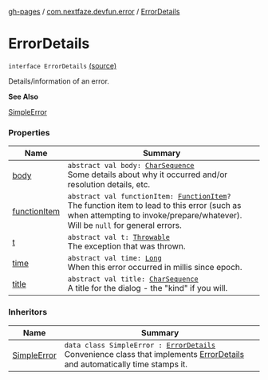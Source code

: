 [gh-pages](../../index.md) / [com.nextfaze.devfun.error](../index.md) / [ErrorDetails](./index.md)

# ErrorDetails

`interface ErrorDetails` [(source)](https://github.com/NextFaze/dev-fun/tree/master/devfun/src/main/java/com/nextfaze/devfun/error/Handler.kt#L33)

Details/information of an error.

**See Also**

[SimpleError](../-simple-error/index.md)

### Properties

| Name | Summary |
|---|---|
| [body](body.md) | `abstract val body: `[`CharSequence`](https://kotlinlang.org/api/latest/jvm/stdlib/kotlin/-char-sequence/index.html)<br>Some details about why it occurred and/or resolution details, etc. |
| [functionItem](function-item.md) | `abstract val functionItem: `[`FunctionItem`](../../com.nextfaze.devfun.function/-function-item/index.md)`?`<br>The function item to lead to this error (such as when attempting to invoke/prepare/whatever). Will be `null` for general errors. |
| [t](t.md) | `abstract val t: `[`Throwable`](https://kotlinlang.org/api/latest/jvm/stdlib/kotlin/-throwable/index.html)<br>The exception that was thrown. |
| [time](time.md) | `abstract val time: `[`Long`](https://kotlinlang.org/api/latest/jvm/stdlib/kotlin/-long/index.html)<br>When this error occurred in millis since epoch. |
| [title](title.md) | `abstract val title: `[`CharSequence`](https://kotlinlang.org/api/latest/jvm/stdlib/kotlin/-char-sequence/index.html)<br>A title for the dialog - the "kind" if you will. |

### Inheritors

| Name | Summary |
|---|---|
| [SimpleError](../-simple-error/index.md) | `data class SimpleError : `[`ErrorDetails`](./index.md)<br>Convenience class that implements [ErrorDetails](./index.md) and automatically time stamps it. |
